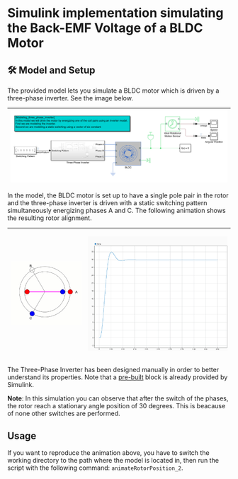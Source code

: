 # Simulink implementation simulating the Back-EMF Voltage of a BLDC Motor


## 🛠 Model and Setup

The provided model lets you simulate a BLDC motor which is driven by a three-phase inverter. See the image below.


| ![](assets/block_diagram.PNG) |
| :---------------: |

In the model, the BLDC motor is set up to have a single pole pair in the rotor and the three-phase inverter is driven with a static switching pattern simultaneously energizing phases A and C. The following animation shows the resulting rotor alignment.


| <p align="center"> <img src="assets/animation_pt2.gif" width="100%"> </p> | <p align="center"> <img src="assets/plot_angle_pt2.png" width="100%"> </p> |
| :---------------: | :---------------: |




The Three-Phase Inverter has been designed manually in order to better understand its properties.
Note that a [pre-built](https://www.mathworks.com/help/physmod/sps/ref/converterthreephase.html) block is already provided by Simulink.

__Note__: In this simulation you can observe that after the switch of the phases, the rotor reach a stationary angle position of 30 degrees. This is beacause of none other switches are performed.

## Usage

If you want to reproduce the animation above, you have to switch the working directory to the path where the model is located in, then run the script with the following command: `animateRotorPosition_2`.
